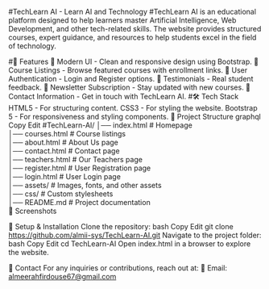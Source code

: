 #TechLearn AI - Learn AI and Technology
#TechLearn AI is an educational platform designed to help learners master Artificial Intelligence, Web Development, and other tech-related skills. The website provides structured courses, expert guidance, and resources to help students excel in the field of technology.

#🚀 Features
🔹 Modern UI - Clean and responsive design using Bootstrap.
🔹 Course Listings - Browse featured courses with enrollment links.
🔹 User Authentication - Login and Register options.
🔹 Testimonials - Real student feedback.
🔹 Newsletter Subscription - Stay updated with new courses.
🔹 Contact Information - Get in touch with TechLearn AI.
#🛠 Tech Stack
HTML5 - For structuring content.
CSS3 - For styling the website.
Bootstrap 5 - For responsiveness and styling components.
📂 Project Structure
graphql
Copy
Edit
#TechLearn-AI/
│── index.html              # Homepage  
│── courses.html            # Course listings  
│── about.html              # About Us page  
│── contact.html            # Contact page  
│── teachers.html           # Our Teachers page  
│── register.html           # User Registration page  
│── login.html              # User Login page  
│── assets/                 # Images, fonts, and other assets  
│── css/                    # Custom stylesheets  
│── README.md               # Project documentation  
📸 Screenshots


🔧 Setup & Installation
Clone the repository:
bash
Copy
Edit
git clone https://github.com/almii-sys/TechLearn-AI.git
Navigate to the project folder:
bash
Copy
Edit
cd TechLearn-AI
Open index.html in a browser to explore the website.

📩 Contact
For any inquiries or contributions, reach out at:
📧 Email: almeerahfirdouse67@gmail.com


